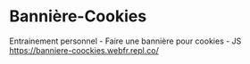 # Bannière-Cookies
Entrainement personnel - Faire une bannière pour cookies - JS
https://banniere-coockies.webfr.repl.co/
